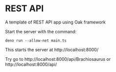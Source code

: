 # REST API

A template of REST API app using Oak framework


Start the server with the command:

```
deno run --allow-net main.ts
```

This starts the server at http://localhost:8000/

Try go to http://localhost:8000/api/Brachiosaurus or http://localhost:8000/api/
